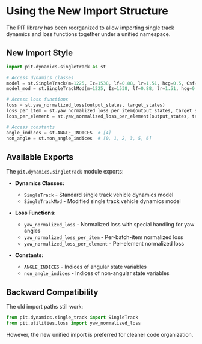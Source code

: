 # Using the New Import Structure

The PIT library has been reorganized to allow importing single track dynamics and loss functions together under a unified namespace.

## New Import Style

```python
import pit.dynamics.singletrack as st

# Access dynamics classes
model = st.SingleTrack(m=1225, Iz=1538, lf=0.88, lr=1.51, hcg=0.5, Csf=4.5, Csr=5.2, mu=0.9)
model_mod = st.SingleTrackMod(m=1225, Iz=1538, lf=0.88, lr=1.51, hcg=0.5, Csf=4.5, Csr=5.2, mu=0.9)

# Access loss functions
loss = st.yaw_normalized_loss(output_states, target_states)
loss_per_item = st.yaw_normalized_loss_per_item(output_states, target_states)
loss_per_element = st.yaw_normalized_loss_per_element(output_states, target_states)

# Access constants
angle_indices = st.ANGLE_INDICES  # [4]
non_angle = st.non_angle_indices  # [0, 1, 2, 3, 5, 6]
```

## Available Exports

The `pit.dynamics.singletrack` module exports:

- **Dynamics Classes:**
  - `SingleTrack` - Standard single track vehicle dynamics model
  - `SingleTrackMod` - Modified single track vehicle dynamics model

- **Loss Functions:**
  - `yaw_normalized_loss` - Normalized loss with special handling for yaw angles
  - `yaw_normalized_loss_per_item` - Per-batch-item normalized loss
  - `yaw_normalized_loss_per_element` - Per-element normalized loss

- **Constants:**
  - `ANGLE_INDICES` - Indices of angular state variables
  - `non_angle_indices` - Indices of non-angular state variables

## Backward Compatibility

The old import paths still work:
```python
from pit.dynamics.single_track import SingleTrack
from pit.utilities.loss import yaw_normalized_loss
```

However, the new unified import is preferred for cleaner code organization.
